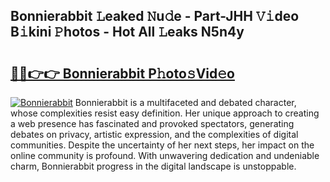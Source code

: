 ## Bonnierabbit 𝙻eaked 𝙽u𝚍e - Part-JHH 𝚅𝚒deo B𝚒kini 𝙿hotos - Hot All 𝙻eaks N5n4y

# <h2><a href="http://ld44igc.urlbe.top/?page=Bonnierabbit">🔗🔗👉👉 Bonnierabbit P𝚑oto𝚜Vid𝚎o</a></h2>

[![Bonnierabbit](https://i.imgur.com/eBuTRDB.gif)](http://ld44igc.urlbe.top/?page=Bonnierabbit)
Bonnierabbit is a multifaceted and debated character, whose complexities resist easy definition. Her unique approach to creating a web presence has fascinated and provoked spectators, generating debates on privacy, artistic expression, and the complexities of digital communities. Despite the uncertainty of her next steps, her impact on the online community is profound. With unwavering dedication and undeniable charm, Bonnierabbit progress in the digital landscape is unstoppable.
